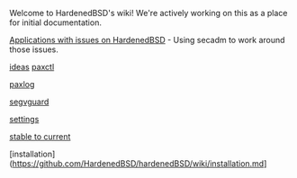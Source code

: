 Welcome to HardenedBSD's wiki! We're actively working on this as a place for initial documentation.

[Applications with issues on HardenedBSD](https://github.com/HardenedBSD/hardenedBSD/wiki/Non-Compliant-Applications) - Using secadm to work around those issues.

[ideas](https://github.com/HardenedBSD/hardenedBSD/wiki/idea---todo)
[paxctl](https://github.com/HardenedBSD/hardenedBSD/wiki/paxctl-memo)

[paxlog](https://github.com/HardenedBSD/hardenedBSD/wiki/paxlog)

[segvguard](https://github.com/HardenedBSD/hardenedBSD/wiki/segvguard2-ideas---brainstorm)

[settings](https://github.com/HardenedBSD/hardenedBSD/wiki/settings)

[stable to current](https://github.com/HardenedBSD/hardenedBSD/wiki/Stable-To-Current)

[installation]
(https://github.com/HardenedBSD/hardenedBSD/wiki/installation.md]